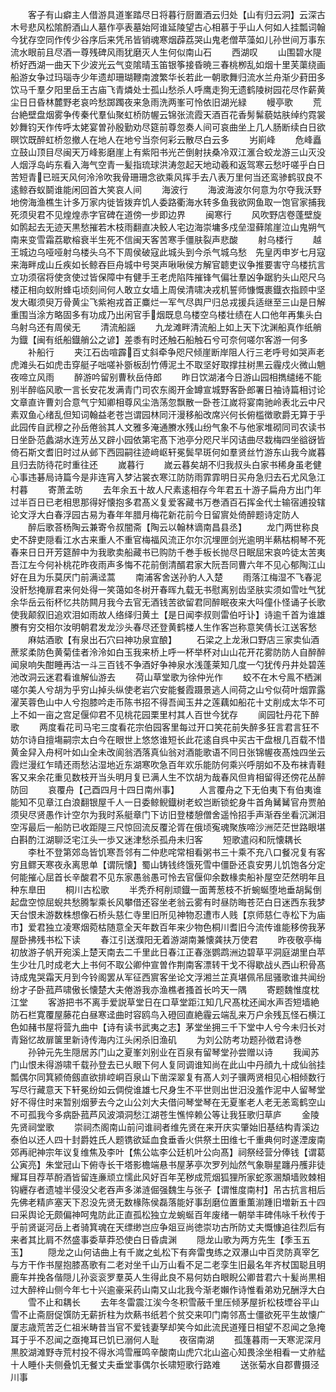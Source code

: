 <!-- { "loadSidebar": true } -->
　　客子有山癖主人借游具道峯踏尽日将暮行厨置酒云归处【山有归云洞】云深古木号悲风松隂酹酒山人墓作亭表墓始阿谁延陵望古心相慕于乎山人何如人挂瓢词翰今犹存空同作传少谷序后来凭吊皆销魂寒烟薜荔哭山鬼老僧苹藻如儿孙世间万事东流水眼前且尽酒一尊残碑风雨犹磨灭人生何似南山石
　　西湖叹
　　山围碧水隄桥好西湖一曲天下少波光云气变隂晴玉笛银筝接昏暁三春桃栁乱如烟十里芙蕖绕画船游女争过玛瑙寺少年遗却珊瑚鞭南渡繁华长若此一朝歌舞归流水兰舟渐少葑田多饮马千羣夕阳里岳王古庙飞青燐处士孤山愁杀人呼鹰走狗无遗鹤陵树园花尽作薪黄尘日日昏林麓野老哀吟愁踯躅夜来急雨洗两峯可怜依旧湖光緑
　　幔亭歌
　　荒台絶壁盘烟雾争传秦代羣仙聚虹桥防幄云锦张流霞天酒百花香髣髴藐姑肤绰约霓裳妙舞钧天作传呼太姥宴曽孙殷勤劝尽筵前尊忽奏人间可哀曲坐上几人肠断续白日欲暝饮既醉虹桥忽撤人在地人在地兮当奈何彩云散尽白云多
　　屴崱峰
　　危峰矗立鼓山顶目尽闽天万峰影磨崖上有紫阳书光芒倒射扶桑冷双江滙合蛟龙游三山灭没人烟浮岛屿东看入海气空青一髪指琉球洪涛忽起天地动羲和返驾寒云愁吁嗟乎白日苦短青已班天风何泠泠吹我骨珊珊念欲乘风挥手去八表万里何当还鸾骖鹤驭良不逺鲸吞蚁鬬谁能闲回首大笑哀人间
　　海波行
　　海波海波尔何意为尔夺我沃野地傍海渔樵生计多万家内徙皆拨弃饥人委路衢海水转多鱼我欲网鱼取一饱官家捕我死须臾君不见煌煌赤字官碑在道傍一步即边界
　　闽寒行
　　风吹野店卷蓬壁旋如鹘起去无迹天黒愁摧若木枝雨翻直决鲛人宅边海崇墉多戍垒湿藓隂崖泣山鬼朔气南来变雪霜荔歇榕衰半生死不信闽天客苦寒手僵肤裂声悲酸
　　射乌楼行
　　越王城边乌哑哑射乌楼头乌不下周侯破寇此城头到今杀气城乌愁　先皇丙申岁七月寇来海畔成山丘疾如长鲸吞巨舟城中号哭声啾啾侯方解官聼吏议争推要害守乌楼抗言立功须宿将使贪使过皆保障中有健手王老虎陷阵摧锋气偏壮羣凶争踞豹头山咫尺乌楼正相向蚁附蜂屯顷刻间何人敢立女墙上周侯清啸决戎机誓师慷慨裹鐡衣指顾中坚发大礟须臾万骨黄尘飞紫袍戎首正麋烂一军气尽舆尸归总戎援兵适继至三山是日解重围当涂方略固多有功成乃出闲官手烟既息乌楼空乌楼壮绩在人口他年再集头白乌射乌还有周侯无
　　清流船謡
　　九龙滩畔清流船上如上天下沈渊船真作纸艄为鐡【闽有纸船鐡艄公之谚】差黍有时还触石船触石兮可奈何嗟尔客游一何多
　　补船行
　　夹江石齿喧霹百丈斜牵争咫尺倾崖断岸阻人行三老呼号如哭声老虎滩头石如虎击穿艇子咄嗟补斵板刮竹傅泥土不取坚好取撑拄树黒云霾戍火微山魈夜啼立风雨
　　醉游吟留别曹秋岳侍郎
　　昨日饮湖渚今日游山园相擕缱绻不能别半醉临风歌一言长安花发满青门司农东阁开金罇宣城野客卧郎署日袖诗篇相讨论文章直许曹刘合意气宁知卿相尊风尘浩荡忽飘散一卧苍江嵗将宴南驰岭表北云中尺素双鱼心绪乱但知词翰益老苍岂谓园林同汗漫移船改席兴何长俯槛徴歌爵无算于乎此园传自武穆之孙岳倦翁其人文雅多淹通賸水残山纷气象不与他家堆砌同司农读书日坐卧范蠡湖水连芳丛又辟小园依第宅髙下池亭分咫尺半冈诘曲尽栽梅四坐谽谺皆倚石斯文耆旧时过从邺下西园嗣往迹﨑岖轩冕鬓早斑何如羣贤丝竹游东山我今嵗暮且归去防待花时重往还
　　嵗暮行
　　嵗云暮矣胡不归我叔头白家书稀身虽老健心事违碁局诗篇今是非连宵入梦沾裳衣寒江防防雨霏霏明日买舟急归去石尤风急江村暮
　　寄萧孟昉
　　去年余五十故人尺素逺相存今年君五十游子扁舟方出门年过半百日已老相思那得好懐抱多君髙义复爱客藏书万巻酒百石挥金代士输宿逋投辖论文浮大白春浮园古易为春年年腊月梅花新花前今日留賔处倚醉题诗定防人
　　醉后歌荅杨陶云兼寄令叔闇斋【陶云以翰林谪南昌县丞】
　　龙门两世称良史不辞吏隠看江水古来重人不重官梅福风流正尔尔沉埋匣剑光逾明半爇枯桐琴不死春来日日开芳筵醉中为我歌卖船藏书已购防千巻手板长抛尽日眠屈宋哀吟徒太苦夷吾江左今何补桃花昨夜雨声多悔不花前倒清醑君家大阮吾同曹六年不见心郁陶江山好在且为乐莫厌门前满迳蒿
　　南浦客舍送孙豹人入楚
　　雨落江梅湿不飞春泥没骭愁掩扉君来何处得一笑蔼如冬树开春晖九载无书慰离别齿坚肤实须如雪吐气犹余华岳云衔杯忆共防闗月我今去官无酒钱苦欲留君同醉眠夜来大呌僮仆怪诵子长歌使我颠叙旧追欢泪如雨故人络绎归黄土【是日闻李叔则雷伯吁讣】诗逾千首为谁雄賸有穷交相尔汝明朝君发龙沙头春尽还登黄鹤楼人生作客岂称意笑倩长江送客愁
　　麻姑酒歌【有泉出石穴曰神功泉宜酿】
　　石梁之上龙湫口野店三家卖仙酒蔗浆柔防色黄菊佳者泠泠如白玉我来桥上呼一杯举杯对山山花开花雾防防人自醉醉闻泉响失酣睡再沽一斗三百钱不争酒好争神泉水浅蓬莱知几度一勺犹传丹井处碧莲池改洞云迷君看谁解仙游去
　　荷山草堂歌为徐仲光作
　　蛟不在木兮鳯不栖渊嗟尔美人兮胡为乎穷山掉头纵使老岩穴安能餐霞蹑景逃人间荷之山兮似荷叶烟霏露濯芙蓉色山中人兮抱膝吟走币陈书招不得吾闻玉井之莲藕如船花十丈削成太华不可上不如一亩之宫足偃仰君不见桃花园栗里村其人百世今犹存
　　阆园牡丹花下醉歌
　　两度看花司马宅三度看花宗伯园客里每过开口笑花前失醉多狂言君言狂不妨尔诗自擅塲嗣宗太白今在眼世上悠悠谁短长此花逺自呉中买古干盘根几百载不惜黄金舁入舟柯叶如山全未改阆翁洒落真仙翁对酒能歌语不同日张锦幄夜髙烛四坐云霞烂漫红乍晴还雨愁沾湿地近东湖寒吹急百年欢乐能防何乘兴呼朋如不及布袜青鞋客又来余花重见数枝开当头明月复已满人生不饮胡为哉春风但肯相留得还傍花丛醉防回
　　哀覆舟【己酉四月十四日南州事】
　　人言覆舟之下无伯夷下有伯夷谁能知不见章江白浪翻银屋千人一日委鲸鲵鐡树老蛟岂断锁蛇身牛首角觺觺官舟贾舶须臾尽贤愚作计空尔为我时系艇章门下访旧登楼憩僧舍遥怜招手声渐吞坐看沉渊泪空泻最后一船防已收距隄三尺惊回流反覆沦胥在俄顷寃魂聚族啼沙洲茫茫世路眼堪白斟酌江湖聊泛宅江头一歩又迷津愁杀孤舟未归客
　　短歌遣闷和阮懐耦长
　　李杜不登第郊岛皆饥寒吾邻有二仲悲咤常相看粥书三十乘不充八口餐况复有客穷且鳏天寒夜永离思单【谓阮懐】蜀山铸钱终饿死雪中僵卧还袁安男儿饥饱各分定何能摧心屈首长辛酸君不见东家愚翁愚可怜去官偃仰余数椽卖船补屋空茫然明年且种东臯田
　　桐川古松歌
　　半秃乔柯削顽鐡一面菁葱枝不折蜿蜒堕地垂胡髯倒起盘空惊屈蜺共愁腾掣乘长风攀借还容坐老翁云雾有时昼防晦苍茫白日迷西东我梦天台恨未游数株想像石桥头慈仁寺里旧所见神物忍遭市人贱【京师慈仁寺松下为庙市】爱君独立凌寒烟菀枯随意全天年数百年来少物色桐川耆旧今流传谁能移傍我茅屋卧拂残书松下读
　　春江引送濮阳无着游湖南兼懐龚扶万使君
　　昨夜敬亭梅初放游子帆开宛溪上楚天南去二千里此日春江正春涨鹦鹉洲边碧草平洞庭湖里白苹生少壮几时成老大上书何不取公卿仲宣曽作荆南客漂转干戈不得歇战乆西山积骨髙诗成鬼哭霜天月到今铃阁罢从军征西賔客坐论文浮湘兰芷真堪佩吊屈骚歌谁共闻纷纷才子卧菰芦啸傲长懐楚大夫倦游我亦渔樵者搔首长吟天一隅
　　寄题魏惟度枕江堂
　　客游把书不离手爱説草堂日在口草堂距江知几尺髙枕还闻水声否短墙絶防石栏寛覆屋藤花白昼寒迳曲时容鸥鸟入磴回直絶霾云端乱来万户余残瓦怪石横江色如赭书屋将营九曲中【诗有读书武夷之志】茅堂坐拥三千下堂中人兮今未归长对青谿忆故扉箧里新诗传海内江头闲杀旧渔矶
　　为刘公防考功题孙徴君诗巻
　　孙钟元先生隠居苏门山之夏峯刘别业在百泉有留琴堂孙尝赠以诗
　　我闻苏门山恨未得游啸千载孙登去已乆眼下何人复同调谁知尚在此山中丹顔九十成仙翁挂瓢偶尔同箕颍倚劔直欲排崆峒百泉山下凿深翠复有髙人刘子骥两贤相见心相倾数行写尽行藏意天下轩冕纷如云倜傥谁雄七尺身生不平世则出世汨没羞作泥中人留琴堂好不得住时来暂别烟萝去今之山公刘大夫借问琴堂琴在无夏峯老人老无恙鸾鹤空山不可孤我今多病卧菰芦风波澒洞愁江湖苍生憔悴赖公等让我狂歌归草庐
　　金陵先贤祠堂歌
　　崇祠杰阁南山前问谁祠者维先贤在来开庆实肇始旧基结构青溪边泰伯以还人四十封爵姓氏人题镌欲延血食垂香火供祭土田维七千重典何时遂湮废南郊再祀神宗年议复维焦及李叶【焦公竑李公廷机叶公向髙】祠祭经营分俸钱【谓葛公寅亮】朱堂冠山下俯寺长干塔影檐端悬书屋茅亭次罗列灿然气象聨星躔丹雘非徒耀耳目荐苹酹酒皆留连亷顽立懦此风好百年芜秽成荒烟狐狸所家蛇豕溷頽墙败棘相钩纒存者遗墟半侵没父老吞声多涕涟倔强魏生与张子【谓惟度南村】吊古抗言相后先佛老精庐塞天下忍没先贤无数椽陈侯磊落能好事刮磨位置重薫湔踵旧増新五十四曰采舆论无颇偏神呵鬼防此正直孤松独立龙蜿蜒百年废绪一朝举丰碑伟咏千秋传于乎前贤诞河岳上者骑箕魂在天缥缈岂应争爼豆尚徳崇功古所防丈夫慨慷追往烈后有来者其比肩不然盛事委草莽恐使白日昏虞渊
　　隠龙山歌为两方先生【季玉五玉】
　　隠龙之山何诘曲上有千嵗之虬松下有奔雷曳练之双瀑山中百灵防真宰乞与方干作书屋抱膝髙歌有二老对坐千山万山看不足二老孪生旧最名年齐杖国聪且明鹿车并挽各偕隠儿孙衮衮罗羣英人生得此良不易何妨白眼睨公卿昔君六十髪尚黒相过大醉梓山侧今年七十兴逾豪采药山南又山北我今渐老嬾作诗惟看弟劝兄酬浮大白
　　雪不止和耦长
　　去年冬雷震江涘今冬积雪蔽千里压倾茅屋折松枝堙谷平山雪不止斋厨促馔防无薪折柱为炊爇书纸若个贫交来叩门南邻髙士僵欲死平生故懐广厦志歳荒苦乏仁祖米畴昔当官不爱钱妻孥却笑今如此流民道殣日相望不忍闻之急掩耳于乎不忍闻之亟掩耳已饥已溺何人耻
　　夜宿南湖
　　孤篷暮雨一天寒泥深月黒胶湖滩野寺荒村投不得氷鸿雪雁鸣辛酸南山虎穴北山盗心知畏涂坐相看一丈舴艋十人睡仆夫侧叠饥无餐丈夫垂堂事偶尔长啸短歌行路难
　　送张菊水自郡曹摄泾川事
